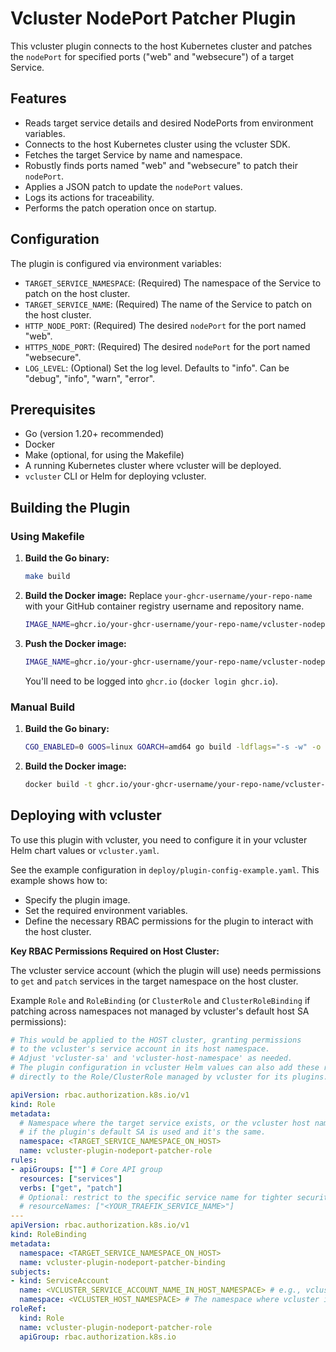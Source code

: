 # Vcluster NodePort Patcher Plugin

This vcluster plugin connects to the host Kubernetes cluster and patches the `nodePort`
for specified ports ("web" and "websecure") of a target Service.

## Features

-   Reads target service details and desired NodePorts from environment variables.
-   Connects to the host Kubernetes cluster using the vcluster SDK.
-   Fetches the target Service by name and namespace.
-   Robustly finds ports named "web" and "websecure" to patch their `nodePort`.
-   Applies a JSON patch to update the `nodePort` values.
-   Logs its actions for traceability.
-   Performs the patch operation once on startup.

## Configuration

The plugin is configured via environment variables:

-   `TARGET_SERVICE_NAMESPACE`: (Required) The namespace of the Service to patch on the host cluster.
-   `TARGET_SERVICE_NAME`: (Required) The name of the Service to patch on the host cluster.
-   `HTTP_NODE_PORT`: (Required) The desired `nodePort` for the port named "web".
-   `HTTPS_NODE_PORT`: (Required) The desired `nodePort` for the port named "websecure".
-   `LOG_LEVEL`: (Optional) Set the log level. Defaults to "info". Can be "debug", "info", "warn", "error".

## Prerequisites

-   Go (version 1.20+ recommended)
-   Docker
-   Make (optional, for using the Makefile)
-   A running Kubernetes cluster where vcluster will be deployed.
-   `vcluster` CLI or Helm for deploying vcluster.

## Building the Plugin

### Using Makefile

1.  **Build the Go binary:**
    ```bash
    make build
    ```

2.  **Build the Docker image:**
    Replace `your-ghcr-username/your-repo-name` with your GitHub container registry username and repository name.
    ```bash
    IMAGE_NAME=ghcr.io/your-ghcr-username/your-repo-name/vcluster-nodeport-patcher make docker-build
    ```

3.  **Push the Docker image:**
    ```bash
    IMAGE_NAME=ghcr.io/your-ghcr-username/your-repo-name/vcluster-nodeport-patcher make docker-push
    ```
    You'll need to be logged into `ghcr.io` (`docker login ghcr.io`).

### Manual Build

1.  **Build the Go binary:**
    ```bash
    CGO_ENABLED=0 GOOS=linux GOARCH=amd64 go build -ldflags="-s -w" -o ./bin/plugin ./cmd/plugin/main.go
    ```

2.  **Build the Docker image:**
    ```bash
    docker build -t ghcr.io/your-ghcr-username/your-repo-name/vcluster-nodeport-patcher:latest .
    ```

## Deploying with vcluster

To use this plugin with vcluster, you need to configure it in your vcluster Helm chart values or `vcluster.yaml`.

See the example configuration in `deploy/plugin-config-example.yaml`. This example shows how to:
-   Specify the plugin image.
-   Set the required environment variables.
-   Define the necessary RBAC permissions for the plugin to interact with the host cluster.

**Key RBAC Permissions Required on Host Cluster:**

The vcluster service account (which the plugin will use) needs permissions to `get` and `patch` services in the target namespace on the host cluster.

Example `Role` and `RoleBinding` (or `ClusterRole` and `ClusterRoleBinding` if patching across namespaces not managed by vcluster's default host SA permissions):

```yaml
# This would be applied to the HOST cluster, granting permissions
# to the vcluster's service account in its host namespace.
# Adjust 'vcluster-sa' and 'vcluster-host-namespace' as needed.
# The plugin configuration in vcluster Helm values can also add these rules
# directly to the Role/ClusterRole managed by vcluster for its plugins.

apiVersion: rbac.authorization.k8s.io/v1
kind: Role
metadata:
  # Namespace where the target service exists, or the vcluster host namespace
  # if the plugin's default SA is used and it's the same.
  namespace: <TARGET_SERVICE_NAMESPACE_ON_HOST>
  name: vcluster-plugin-nodeport-patcher-role
rules:
- apiGroups: [""] # Core API group
  resources: ["services"]
  verbs: ["get", "patch"]
  # Optional: restrict to the specific service name for tighter security
  # resourceNames: ["<YOUR_TRAEFIK_SERVICE_NAME>"]
---
apiVersion: rbac.authorization.k8s.io/v1
kind: RoleBinding
metadata:
  namespace: <TARGET_SERVICE_NAMESPACE_ON_HOST>
  name: vcluster-plugin-nodeport-patcher-binding
subjects:
- kind: ServiceAccount
  name: <VCLUSTER_SERVICE_ACCOUNT_NAME_IN_HOST_NAMESPACE> # e.g., vcluster, or the specific SA for your vcluster instance
  namespace: <VCLUSTER_HOST_NAMESPACE> # The namespace where vcluster itself is running on the host
roleRef:
  kind: Role
  name: vcluster-plugin-nodeport-patcher-role
  apiGroup: rbac.authorization.k8s.io